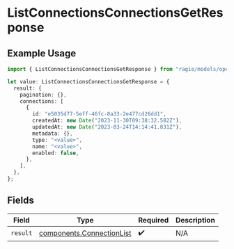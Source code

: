 # ListConnectionsConnectionsGetResponse

## Example Usage

```typescript
import { ListConnectionsConnectionsGetResponse } from "ragie/models/operations";

let value: ListConnectionsConnectionsGetResponse = {
  result: {
    pagination: {},
    connections: [
      {
        id: "e5035d77-5eff-46fc-8a33-2e477cd26dd1",
        createdAt: new Date("2023-11-30T09:38:32.582Z"),
        updatedAt: new Date("2023-03-24T14:14:41.831Z"),
        metadata: {},
        type: "<value>",
        name: "<value>",
        enabled: false,
      },
    ],
  },
};
```

## Fields

| Field                                                                  | Type                                                                   | Required                                                               | Description                                                            |
| ---------------------------------------------------------------------- | ---------------------------------------------------------------------- | ---------------------------------------------------------------------- | ---------------------------------------------------------------------- |
| `result`                                                               | [components.ConnectionList](../../models/components/connectionlist.md) | :heavy_check_mark:                                                     | N/A                                                                    |